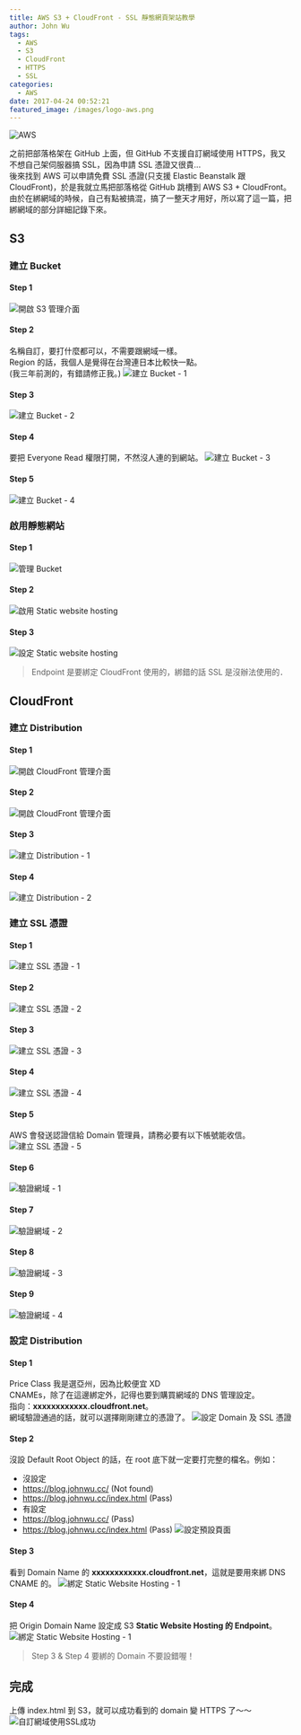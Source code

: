 ```yaml
---
title: AWS S3 + CloudFront - SSL 靜態網頁架站教學
author: John Wu
tags:
  - AWS
  - S3
  - CloudFront
  - HTTPS
  - SSL
categories:
  - AWS
date: 2017-04-24 00:52:21
featured_image: /images/logo-aws.png
---
```

![AWS](/images/logo-aws.png)

之前把部落格架在 GitHub 上面，但 GitHub 不支援自訂網域使用 HTTPS，我又不想自己架伺服器搞 SSL，因為申請 SSL 憑證又很貴...  
後來找到 AWS 可以申請免費 SSL 憑證(只支援 Elastic Beanstalk 跟 CloudFront)，於是我就立馬把部落格從 GitHub 跳槽到 AWS S3 + CloudFront。  
由於在綁網域的時候，自己有點被搞混，搞了一整天才用好，所以寫了這一篇，把綁網域的部分詳細記錄下來。

<!-- more -->

## S3

### 建立 Bucket

#### Step 1
![開啟 S3 管理介面](/images/pasted-11.png)

#### Step 2
名稱自訂，要打什麼都可以，不需要跟網域一樣。  
Region 的話，我個人是覺得在台灣連日本比較快一點。  
(我三年前測的，有錯請修正我。)
![建立 Bucket - 1](/images/pasted-60.png)

#### Step 3
![建立 Bucket - 2](/images/pasted-66.png)

#### Step 4
要把 Everyone Read 權限打開，不然沒人連的到網站。
![建立 Bucket - 3](/images/pasted-67.png)

#### Step 5
![建立 Bucket - 4](/images/pasted-68.png)


### 啟用靜態網站
#### Step 1
![管理 Bucket](/images/pasted-70.png)
#### Step 2
![啟用 Static website hosting](/images/pasted-71.png)
#### Step 3
![設定 Static website hosting](/images/pasted-72.png)
> Endpoint 是要綁定 CloudFront 使用的，綁錯的話 SSL 是沒辦法使用的．

## CloudFront
### 建立 Distribution
#### Step 1
![開啟 CloudFront 管理介面](/images/pasted-90.png)
#### Step 2
![開啟 CloudFront 管理介面](/images/pasted-73.png)
#### Step 3
![建立 Distribution - 1](/images/pasted-74.png)
#### Step 4
![建立 Distribution - 2](/images/pasted-75.png)

### 建立 SSL 憑證
#### Step 1
![建立 SSL 憑證 - 1](/images/pasted-80.png)
#### Step 2
![建立 SSL 憑證 - 2](/images/pasted-76.png)
#### Step 3
![建立 SSL 憑證 - 3](/images/pasted-77.png)
#### Step 4
![建立 SSL 憑證 - 4](/images/pasted-78.png)
#### Step 5
AWS 會發送認證信給 Domain 管理員，請務必要有以下帳號能收信。
![建立 SSL 憑證 - 5](/images/pasted-79.png)
#### Step 6
![驗證網域 - 1](/images/pasted-81.png)
#### Step 7
![驗證網域 - 2](/images/pasted-82.png)
#### Step 8
![驗證網域 - 3](/images/pasted-83.png)
#### Step 9
![驗證網域 - 4](/images/pasted-84.png)

### 設定 Distribution
#### Step 1
Price Class 我是選亞州，因為比較便宜 XD  
CNAMEs，除了在這邊綁定外，記得也要到購買網域的 DNS 管理設定。  
指向：**xxxxxxxxxxxx.cloudfront.net**。  
網域驗證通過的話，就可以選擇剛剛建立的憑證了。
![設定 Domain 及 SSL 憑證](/images/pasted-85.png)
#### Step 2
沒設 Default Root Object 的話，在 root 底下就一定要打完整的檔名。例如：
* 沒設定
 * https://blog.johnwu.cc/ (Not found)
 * https://blog.johnwu.cc/index.html (Pass)
* 有設定
 * https://blog.johnwu.cc/ (Pass)
 * https://blog.johnwu.cc/index.html (Pass)
![設定預設頁面](/images/pasted-86.png)
#### Step 3
看到 Domain Name 的 **xxxxxxxxxxxx.cloudfront.net**，這就是要用來綁 DNS CNAME 的。
![綁定 Static Website Hosting - 1](/images/pasted-87.png)
#### Step 4
把 Origin Domain Name 設定成 S3 **Static Website Hosting 的 Endpoint**。
![綁定 Static Website Hosting - 1](/images/pasted-88.png)  

> Step 3 & Step 4 要綁的 Domain 不要設錯喔！

## 完成
上傳 index.html 到 S3，就可以成功看到的 domain 變 HTTPS 了～～
![自訂網域使用SSL成功](/images/pasted-89.png)

